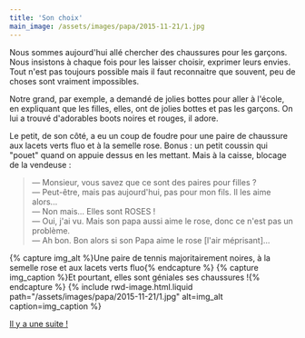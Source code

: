 ```yaml
---
title: 'Son choix'
main_image: /assets/images/papa/2015-11-21/1.jpg
---
```


Nous sommes aujourd'hui allé chercher des chaussures pour les garçons. Nous
insistons à chaque fois pour les laisser choisir, exprimer leurs envies. Tout
n'est pas toujours possible mais il faut reconnaitre que souvent, peu de choses
sont vraiment impossibles.

Notre grand, par exemple, a demandé de jolies bottes pour aller à l'école, en
expliquant que les filles, elles, ont de jolies bottes et pas les garçons. On
lui a trouvé d'adorables boots noires et rouges, il adore.

Le petit, de son côté, a eu un coup de foudre pour une paire de chaussure aux
lacets verts fluo et à la semelle rose. Bonus : un petit coussin qui "pouet"
quand on appuie dessus en les mettant. Mais à la caisse, blocage de la vendeuse
:

> — Monsieur, vous savez que ce sont des paires pour filles ?  
> — Peut-être, mais pas aujourd'hui, pas pour mon fils. Il les aime alors...  
> — Non mais... Elles sont ROSES !  
> — Oui, j'ai vu. Mais son papa aussi aime le rose, donc ce n'est pas un
> problème.  
> — Ah bon. Bon alors si son Papa aime le rose [l'air méprisant]...

{% capture img_alt %}Une paire de tennis majoritairement noires, à la semelle
rose et aux lacets verts fluo{% endcapture %} {% capture img_caption %}Et
pourtant, elles sont géniales ses chaussures !{% endcapture %}
{% include rwd-image.html.liquid
path="/assets/images/papa/2015-11-21/1.jpg"
alt=img_alt
caption=img_caption
%}

[Il y a une suite !](/notes/2015-11-son-choix-suite/)
